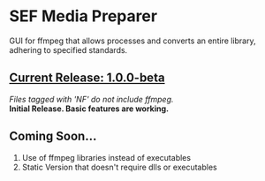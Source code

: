# SEF Media Preparer
GUI for ffmpeg that allows processes and converts an entire library, adhering to specified standards.

## [Current Release: 1.0.0-beta](https://github.com/alecselle/sefmediapreparer/releases)
*Files tagged with 'NF' do not include ffmpeg.*<br/>
**Initial Release. Basic features are working.**

## Coming Soon...
1. Use of ffmpeg libraries instead of executables
2. Static Version that doesn't require dlls or executables
